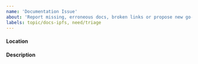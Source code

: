 ```yaml
---
name: 'Documentation Issue'
about: 'Report missing, erroneous docs, broken links or propose new go-ipfs docs'
labels: topic/docs-ipfs, need/triage
---
```

<!-- Problems with documentation on https://docs.ipfs.io should be reported to https://github.com/ipfs/docs -->

#### Location

<!-- In the case of missing/erroneous documentation, where is the error? If possible, a link/URL would be great! -->

#### Description

<!-- Describe the documentation issue. -->
